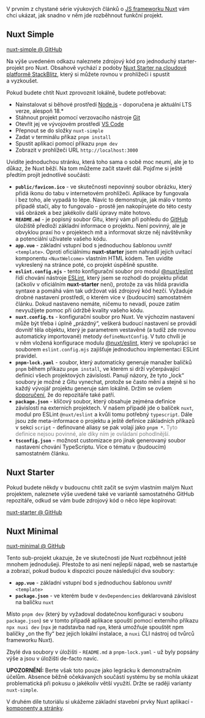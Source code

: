 V prvním z chystané série výukových článků o&nbsp;[JS frameworku Nuxt](https://nuxt.com/) vám chci ukázat, jak snadno v&nbsp;něm jde rozběhnout funkční projekt.

## Nuxt Simple

[nuxt-simple @ GitHub](https://github.com/AloisSeckar/demos-nuxt/tree/main/nuxt-simple)

Na výše uvedeném odkazu naleznete zdrojový kód pro jednoduchý starter-projekt pro Nuxt. Obsahově vychází z&nbsp;podoby [Nuxt Starter na cloudové platformě StackBlitz](https://stackblitz.com/github/nuxt/starter/tree/v3-stackblitz), který si můžete rovnou v&nbsp;prohlížeči i&nbsp;spustit a&nbsp;vyzkoušet.

Pokud budete chtít Nuxt zprovoznit lokálně, budete potřebovat:

- Nainstalovat si běhové prostředí [Node.js](https://nodejs.org/) - doporučena je aktuální LTS verze, alespoň 18.*
- Stáhnout projekt pomocí verzovacího nástroje [Git](https://git-scm.com/)
- Otevřít jej ve vývojovém prostředí [VS Code](https://code.visualstudio.com/)
- Přepnout se do složky `nuxt-simple`
- Zadat v&nbsp;terminálu příkaz `pnpm install`
- Spustit aplikaci pomocí příkazu `pnpm dev`
- Zobrazit v&nbsp;prohlížeči URL `http://localhost:3000`
 
 Uvidíte jednoduchou stránku, která toho sama o&nbsp;sobě moc neumí, ale je to důkaz, že Nuxt běží. Na tom můžeme začít stavět dál. Pojďme si ještě předtím projít jednotlivé součásti:
 
 - **`public/favicon.ico`** - ve skutečnosti nepovinný soubor obrázku, který přidá ikonu do tabu v&nbsp;internetovém prohlížeči. Aplikace by fungovala i&nbsp;bez toho, ale vypadá to lépe. Navíc to demonstruje, jak málo v&nbsp;tomto případě stačí, aby to fungovalo - prostě jen nakopírujete do této cesty váš obrázek a&nbsp;bez jakékoliv další úpravy máte hotovo.
 - **`README.md`** - je popisný soubor Gitu, který vám při pohledu do [GitHub](https://github.com/) úložiště předloží základní informace o&nbsp;projektu. Není povinný, ale je obvyklou praxí ho v&nbsp;projektech mít a&nbsp;informovat skrze něj návštěvníky a&nbsp;potenciální uživatele vašeho kódu.
 - **`app.vue`** - základní vstupní bod s&nbsp;jednoduchou šablonou uvnitř `<template>`. Oproti oficiálnímu **nuxt-starter** jsem nahradil jejich uvítací komponentu `<NuxtWelcome>` vlastním HTML kódem. Ten uvidíte vykreslený na stránce poté, co projekt úspěšně spustíte.
 - **`eslint.config.mjs`** - tento konfigurační soubor pro modul [@nuxt/eslint](https://eslint.nuxt.com/) řídí chování nástroje [ESLint](https://eslint.org/), který jsem se rozhodl do projektu přidat (ačkoliv v oficiálním **nuxt-starter** není), protože za vás hlídá pravidla syntaxe a&nbsp;pomáhá vám tak udržovat váš zdrojový kód hezčí. Vyžaduje drobné nastavení prostředí, o&nbsp;kterém více v&nbsp;(budoucím) samostatném článku. Dokud nastaveno nemáte, ničemu to nevadí, pouze zatím nevyužijete pomoc při údržbě kvality vašeho kódu.
 - **`nuxt.config.ts`** - konfigurační soubor pro Nuxt. Ve výchozím nastavení může být třeba i&nbsp;úplně „prázdný“, veškerá budoucí nastavení se provádí dovnitř těla objektu, který je parametrem vestavěné (a&nbsp;tudíž zde rovnou automaticky importované) metody `defineNuxtConfig`. V&nbsp;tuto chvíli je v&nbsp;něm vložená konfigurace modulu [@nuxt/eslint](https://eslint.nuxt.com/), který ve spolupráci se souborem `eslint.config.mjs` zajišťuje jednoduchou implementaci ESLint pravidel.
 - **`pnpm-lock.yaml`** - soubor, který automaticky generuje manažer balíčků `pnpm` během příkazu `pnpm install`, ve kterém si drží vyčerpávající definici všech projektových závislostí. Panují názory, že tyto „lock“ soubory je možné z&nbsp;Gitu vynechat, protože se často mění a&nbsp;stejně si ho každý vývojář projektu generuje sám lokálně. Držím se ovšem [doporučení](https://stackoverflow.com/a/44210813/3204544), že do repozitáře také patří.
 - **`package.json`** - klíčový soubor, který obsahuje zejména definice závislostí na externích projektech. V&nbsp;našem případě jde o&nbsp;balíček `nuxt`, modul pro ESLint `@nuxt/eslint` a&nbsp;kvůli tomu potřebný `typescript`. Dále jsou zde meta-informace o&nbsp;projektu a&nbsp;ještě definice základních příkazů v&nbsp;sekci `script` - definované aliasy se pak volají jako `pnpm *`. <span style="color: gray">Tyto definice nejsou povinné, ale díky ním je ovládaní pohodlnější.</span>
 - **`tsconfig.json`** - možnost customizace pro jinak generovaný soubor nastavení chování TypeScriptu. Více o&nbsp;tématu v&nbsp;(budoucím) samostatném článku.

## Nuxt Starter

 Pokud budete někdy v&nbsp;budoucnu chtít začít se svým vlastním malým Nuxt projektem, naleznete výše uvedené také ve variantě samostatného GitHub repozitáře, odkud se vám bude zdrojový kód o&nbsp;něco lépe kopírovat:

 [nuxt-starter @ GitHub](https://github.com/AloisSeckar/nuxt-starter)
 
 ## Nuxt Minimal

[nuxt-minimal @ GitHub](https://github.com/AloisSeckar/demos-nuxt/tree/main/nuxt-minimal)

Tento sub-projekt ukazuje, že ve skutečnosti jde Nuxt rozběhnout ještě mnohem jednodušeji. Přestože to asi není nejlepší nápad, web se nastartuje a zobrazí, pokud budou k&nbsp;dispozici pouze následující dva soubory:

- **`app.vue`** - základní vstupní bod s&nbsp;jednoduchou šablonou uvnitř `<template>`
- **`package.json`** - ve kterém bude v&nbsp;`devDependencies`</span> deklarovaná závislost na balíčku `nuxt`

Místo `pnpm dev` (který by vyžadoval dodatečnou konfiguraci v&nbsp;souboru `package.json`) se v&nbsp;tomto případě aplikace spouští pomocí externího příkazu `npx nuxi dev` (`npx` je nadstavba nad `npm`, která umožňuje spouštět npm balíčky „on the fly“ bez jejich lokální instalace, a&nbsp;`nuxi` CLI nástroj od tvůrců frameworku Nuxt).

Zbylé dva soubory v&nbsp;úložišti - `README.md` a&nbsp;`pnpm-lock.yaml` - už byly popsány výše a&nbsp;jsou v&nbsp;úložišti de-facto navíc.

**UPOZORNĚNÍ:** Berte však toto pouze jako legrácku k&nbsp;demonstračním účelům. Absence běžně očekávaných součástí systému by se mohla ukázat problematická při pokusu o&nbsp;jakékoliv větší využití. Držte se raději varianty `nuxt-simple`.

V druhém díle tutoriálu si ukážeme základní stavební prvky Nuxt aplikací - [komponenty a stránky](/article/nuxt-pages).

